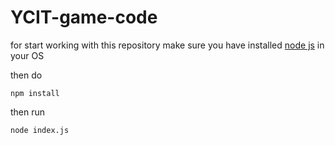 # YCIT-game-code

for start working with this repository make sure you have installed [node js](https://nodejs.org/en/) in your OS

then do
```
npm install
```

then run
```
node index.js
```